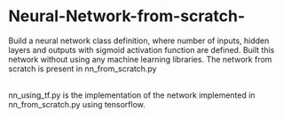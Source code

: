 # Neural-Network-from-scratch-
Build a neural network class definition, where number of inputs, hidden layers and outputs with sigmoid activation function are defined. Built this network without using any machine learning libraries. The network from scratch is present in nn_from_scratch.py

<br>
nn_using_tf.py is the implementation of the network implemented in nn_from_scratch.py using tensorflow.
